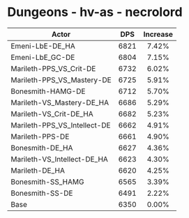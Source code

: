 # Dungeons - hv-as - necrolord
| Actor | DPS | Increase |
|---|:---:|:---:|
|Emeni-LbE-DE_HA|6821|7.42%|
|Emeni-LbE_GC-DE|6804|7.15%|
|Marileth-PPS_VS_Crit-DE|6732|6.02%|
|Marileth-PPS_VS_Mastery-DE|6725|5.91%|
|Bonesmith-HAMG-DE|6712|5.70%|
|Marileth-VS_Mastery-DE_HA|6686|5.29%|
|Marileth-VS_Crit-DE_HA|6682|5.23%|
|Marileth-PPS_VS_Intellect-DE|6662|4.91%|
|Marileth-PPS-DE|6661|4.90%|
|Bonesmith-DE_HA|6627|4.36%|
|Marileth-VS_Intellect-DE_HA|6623|4.30%|
|Marileth-DE_HA|6620|4.25%|
|Bonesmith-SS_HAMG|6565|3.39%|
|Bonesmith-SS-DE|6491|2.22%|
|Base|6350|0.00%|
